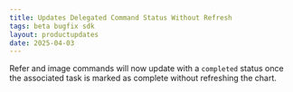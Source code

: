 ```yaml
---
title: Updates Delegated Command Status Without Refresh
tags: beta bugfix sdk
layout: productupdates
date: 2025-04-03
---
```


Refer and image commands will now update with a `completed` status once the associated task is marked as complete without refreshing the chart. 